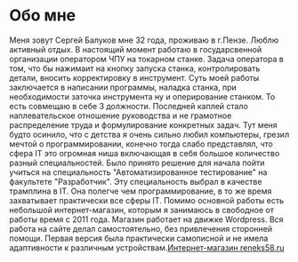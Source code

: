 # Обо мне
Меня зовут Сергей Балуков мне 32 года, проживаю в г.Пензе. Люблю активный отдых. 
В настоящий момент работаю в государсвенной организации оператором ЧПУ на токарном станке. 
Задача оператора в том, что бы нажимаит на кнопку запуска станка, контролировать детали, вносить корректировку в инструмент. Суть моей работы заключается в написании программы, наладка станка, при необходимости заточка инструмента ну и оперирование станком. То есть совмещаю в себе 3 должности. Последней каплей стало наплевательское отношение руководства и не грамотное распределение труда и формулирование конкретных задач. Тут меня будто осинило, что с детства я очень сильно любил компьютеры, грезил мечтой о программировании, конечно тогда слабо представлял, что сфера IT это огромная ниша включающая в себя большое количество разный специальностей. Было принято решение для начала пойти учиться на специальность "Автоматизированное тестирование" на факультете "Разработчик". Эту специальность выбрал в качестве трамплина в IT. Она полегче чем программирование, в то же время захватывает практически все сферы IT.
Помимо основной работы есть небольшой интернет-магазин, которым я занимаюсь в свободное от работы время с 2011 года. Магазин работает на движке Wordpress. Вся работа на сайте делал самостоятельно, без привлечения сторонней помощи. Первая версия была практически самописной и не имела адаптивности к различным устройствам.[Интернет-магазин reneks58.ru](https://reneks58.ru) 